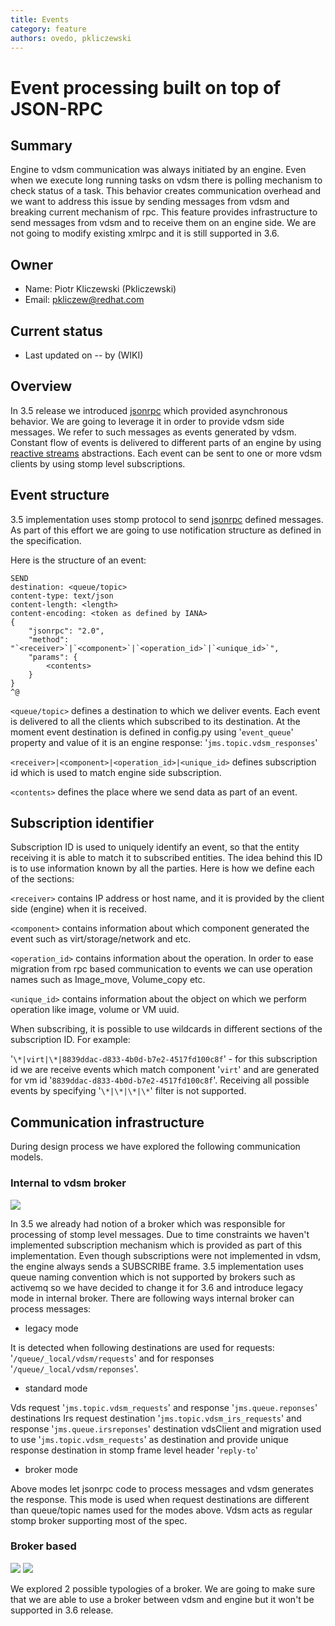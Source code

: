 ```yaml
---
title: Events
category: feature
authors: ovedo, pkliczewski
---
```


# Event processing built on top of JSON-RPC

## Summary

Engine to vdsm communication was always initiated by an engine. Even when we execute long running tasks on vdsm there is polling mechanism to check status of a task. This behavior creates communication overhead and we want to address this issue by sending messages from vdsm and breaking current mechanism of rpc. This feature provides infrastructure to send messages from vdsm and to receive them on an engine side. We are not going to modify existing xmlrpc and it is still supported in 3.6.

## Owner

*   Name: Piotr Kliczewski (Pkliczewski)
*   Email: <pkliczew@redhat.com>

## Current status

*   Last updated on -- by (WIKI)

## Overview

In 3.5 release we introduced [jsonrpc](/develop/release-management/features/infra/jsonrpc3.5.html) which provided asynchronous behavior.
We are going to leverage it in order to provide vdsm side messages.
We refer to such messages as events generated by vdsm. Constant flow of events is delivered to different parts of an engine by using
[reactive streams](http://www.reactive-streams.org/) abstractions.
Each event can be sent to one or more vdsm clients by using stomp level subscriptions.

## Event structure

3.5 implementation uses stomp protocol to send [jsonrpc](http://www.jsonrpc.org/specification) defined messages.
As part of this effort we are going to use notification structure as defined in the specification.

Here is the structure of an event:

```
SEND
destination: <queue/topic>
content-type: text/json
content-length: <length>
content-encoding: <token as defined by IANA>
{
    "jsonrpc": "2.0",
    "method": "`<receiver>`|`<component>`|`<operation_id>`|`<unique_id>`",
    "params": {
        <contents>
    }
}
^@
```

`<queue/topic>` defines a destination to which we deliver events. Each event is delivered to all the clients which subscribed to its destination.
At the moment event destination is defined in config.py using '`event_queue`' property and value of it is an engine response: '`jms.topic.vdsm_responses`'

`<receiver>|<component>|<operation_id>|<unique_id>` defines subscription id which is used to match engine side subscription.

`<contents>` defines the place where we send data as part of an event.

## Subscription identifier

Subscription ID is used to uniquely identify an event, so that the entity receiving it is able to match it to subscribed entities.
The idea behind this ID is to use information known by all the parties. Here is how we define each of the sections:

`<receiver>` contains IP address or host name, and it is provided by the client side (engine) when it is received.

`<component>` contains information about which component generated the event such as virt/storage/network and etc.

`<operation_id>` contains information about the operation. In order to ease migration from rpc based communication to events we can use operation names such as Image_move, Volume_copy etc.

`<unique_id>` contains information about the object on which we perform operation like image, volume or VM uuid.

When subscribing, it is possible to use wildcards in different sections of the subscription ID. For example:

'`\*|virt|\*|8839ddac-d833-4b0d-b7e2-4517fd100c8f`' - for this subscription id we are receive events which match component '`virt`' and
are generated for vm id '`8839ddac-d833-4b0d-b7e2-4517fd100c8f`'. 
Receiving all possible events by specifying '`\*|\*|\*|\*`' filter is not supported.

## Communication infrastructure

During design process we have explored the following communication models.

### Internal to vdsm broker

![](/images/wiki/Broker.png)

In 3.5 we already had notion of a broker which was responsible for processing of stomp level messages.
Due to time constraints we haven't implemented subscription mechanism which is provided as part of this implementation.
Even though subscriptions were not implemented in vdsm, the engine always sends a SUBSCRIBE frame.
3.5 implementation uses queue naming convention which is not supported by brokers such as activemq so we have decided to change it for 3.6 and introduce legacy mode in internal broker.
There are following ways internal broker can process messages:

*   legacy mode

It is detected when following destinations are used for requests: '`/queue/_local/vdsm/requests`' and for responses '`/queue/_local/vdsm/reponses`'.

*   standard mode

Vds request '`jms.topic.vdsm_requests`' and response '`jms.queue.reponses`' destinations
Irs request destination '`jms.topic.vdsm_irs_requests`' and response '`jms.queue.irsreponses`'
destination vdsClient and migration used to use '`jms.topic.vdsm_requests`' as destination and provide unique response destination in stomp frame level header '`reply-to`'

*   broker mode

Above modes let jsonrpc code to process messages and vdsm generates the response.
This mode is used when request destinations are different than queue/topic names used for the modes above.
Vdsm acts as regular stomp broker supporting most of the spec.

### Broker based

![](/images/wiki/Local_broker.png) ![](/images/wiki/Central_broker.png)

We explored 2 possible typologies of a broker. We are going to make sure that we are able to use a broker between vdsm and engine but it won't be supported in 3.6 release.

